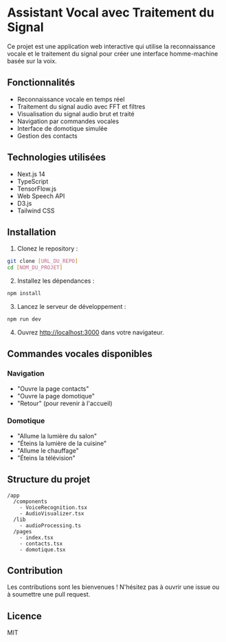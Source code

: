 # Assistant Vocal avec Traitement du Signal

Ce projet est une application web interactive qui utilise la reconnaissance vocale et le traitement du signal pour créer une interface homme-machine basée sur la voix.

## Fonctionnalités

- Reconnaissance vocale en temps réel
- Traitement du signal audio avec FFT et filtres
- Visualisation du signal audio brut et traité
- Navigation par commandes vocales
- Interface de domotique simulée
- Gestion des contacts

## Technologies utilisées

- Next.js 14
- TypeScript
- TensorFlow.js
- Web Speech API
- D3.js
- Tailwind CSS

## Installation

1. Clonez le repository :
```bash
git clone [URL_DU_REPO]
cd [NOM_DU_PROJET]
```

2. Installez les dépendances :
```bash
npm install
```

3. Lancez le serveur de développement :
```bash
npm run dev
```

4. Ouvrez [http://localhost:3000](http://localhost:3000) dans votre navigateur.

## Commandes vocales disponibles

### Navigation
- "Ouvre la page contacts"
- "Ouvre la page domotique"
- "Retour" (pour revenir à l'accueil)

### Domotique
- "Allume la lumière du salon"
- "Éteins la lumière de la cuisine"
- "Allume le chauffage"
- "Éteins la télévision"

## Structure du projet

```
/app
  /components
    - VoiceRecognition.tsx
    - AudioVisualizer.tsx
  /lib
    - audioProcessing.ts
  /pages
    - index.tsx
    - contacts.tsx
    - domotique.tsx
```

## Contribution

Les contributions sont les bienvenues ! N'hésitez pas à ouvrir une issue ou à soumettre une pull request.

## Licence

MIT
